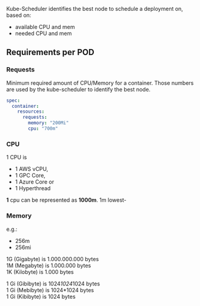 Kube-Scheduler identifies the best node to schedule a deployment on, 
based on:
- available CPU and mem
- needed CPU and mem

## Requirements per POD

### Requests
Minimum required amount of CPU/Memory for a container.
Those numbers are used by the kube-scheduler to identify the best node.

```yaml
spec:
  container:
    resources:
      requests:
        memory: "200Mi"
        cpu: "700m"
```

### CPU
1 CPU is
- 1 AWS vCPU, 
- 1 GPC Core,
- 1 Azure Core or
- 1 Hyperthread

<b>1</b> cpu can be represented as <b>1000m</b>.
1m lowest-

### Memory
e.g.:
- 256m
- 256mi

1G (Gigabyte) is 1.000.000.000 bytes </br>
1M (Megabyte) is 1.000.000 bytes </br>
1K (Kilobyte) is 1.000 bytes </br>

1 Gi (Gibibyte) is 1024*1024*1024 bytes </br>
1 Gi (Mebibyte) is 1024*1024 bytes </br>
1 Gi (Kibibyte) is 1024 bytes
